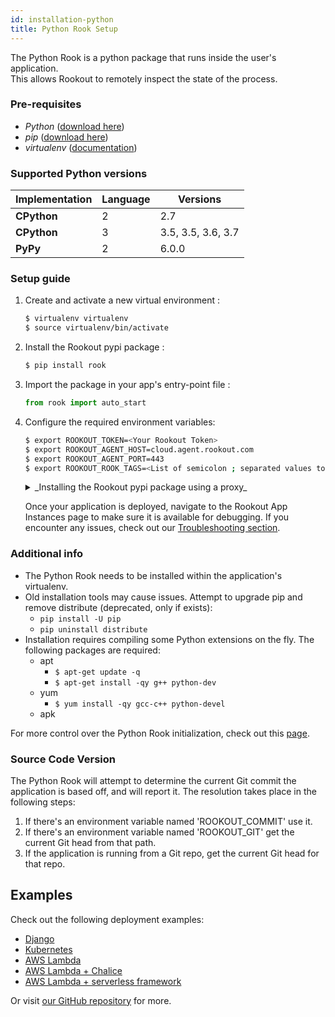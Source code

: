 ```yaml
---
id: installation-python
title: Python Rook Setup
---
```


The Python Rook is a python package that runs inside the user's application.  
This allows Rookout to remotely inspect the state of the process.

### Pre-requisites
- *Python* ([download here](https://www.python.org/downloads/))
- *pip* ([download here](https://pip.pypa.io/en/stable/installing/))
- *virtualenv* ([documentation](https://virtualenv.pypa.io/en/stable/installation/))

### Supported Python versions

| Implementation     | Language   | Versions           |
| ------------------ | ---------- | ------------------ |
| **CPython**        | 2          | 2.7                |
| **CPython**        | 3          | 3.5, 3.5, 3.6, 3.7 |
| **PyPy**           | 2          | 6.0.0       |

### Setup guide

1. Create and activate a new virtual environment :
    ```bash
    $ virtualenv virtualenv
    $ source virtualenv/bin/activate
    ```

1. Install the Rookout pypi package :  
    ```bash
    $ pip install rook
    ```

1. Import the package in your app's entry-point file :  
    ```python
    from rook import auto_start
    ```

1. Configure the required environment variables:

    ```bash
    $ export ROOKOUT_TOKEN=<Your Rookout Token>
    $ export ROOKOUT_AGENT_HOST=cloud.agent.rookout.com 
    $ export ROOKOUT_AGENT_PORT=443
    $ export ROOKOUT_ROOK_TAGS=<List of semicolon ; separated values to identify this app instance>
    ```

    <details>
    <summary>_Installing the Rookout pypi package using a proxy_</summary>
    Unix:
    ```bash
    export HTTPS_PROXY=https://mypro.xy:1234 && pip install rook
    ```
    Windows:
    ```bash
    set HTTPS_PROXY=https://mypro.xy:1234 && pip install rook
    ```
    </details>

    Once your application is deployed, navigate to the Rookout App Instances page to make sure it is available for debugging.
    If you encounter any issues, check out our [Troubleshooting section](troubleshooting-rooks.md).

### Additional info

- The Python Rook needs to be installed within the application's virtualenv.
- Old installation tools may cause issues. Attempt to upgrade pip and remove distribute (deprecated, only if exists):
    - `pip install -U pip`
    - `pip uninstall distribute`
- Installation requires compiling some Python extensions on the fly. The following packages are required:
  - apt
    - `$ apt-get update -q`
    - `$ apt-get install -qy g++ python-dev`
  - yum
    - `$ yum install -qy gcc-c++ python-devel`
  - apk

For more control over the Python Rook initialization, check out this [page](rooks-python_interface.md).

### Source Code Version

The Python Rook will attempt to determine the current Git commit the application is based off, and will report it.
The resolution takes place in the following steps:
1. If there's an environment variable named 'ROOKOUT_COMMIT' use it.
1. If there's an environment variable named 'ROOKOUT_GIT' get the current Git head from that path.
1. If the application is running from a Git repo, get the current Git head for that repo.   

## Examples

Check out the following deployment examples:

- [Django](https://github.com/Rookout/deployment-examples/tree/master/python-django)
- [Kubernetes](https://github.com/Rookout/deployment-examples/tree/master/python-kubernetes)
- [AWS Lambda](https://github.com/Rookout/deployment-examples/tree/master/python-aws-lambda)
- [AWS Lambda + Chalice](https://github.com/Rookout/deployment-examples/tree/master/python-aws-chalice)
- [AWS Lambda + serverless framework ](https://github.com/Rookout/deployment-examples/tree/master/python-aws-serverlessframework)

Or visit [our GitHub repository](https://github.com/Rookout/deployment-examples) for more.